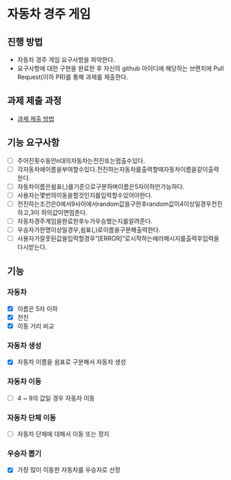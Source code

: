 # 자동차 경주 게임
## 진행 방법
* 자동차 경주 게임 요구사항을 파악한다.
* 요구사항에 대한 구현을 완료한 후 자신의 github 아이디에 해당하는 브랜치에 Pull Request(이하 PR)를 통해 과제를 제출한다.

## 과제 제출 과정
* [과제 제출 방법](https://github.com/next-step/nextstep-docs/tree/master/precourse)



## 기능 요구사항

- [ ] 주어진횟수동안n대의자동차는전진또는멈출수있다.
- [ ] 각자동차에이름을부여할수있다.전진하는자동차를출력할때자동차이름을같이출력한다.
- [ ] 자동차이름은쉼표(,)를기준으로구분하며이름은5자이하만가능하다.
- [ ] 사용자는몇번의이동을할것인지를입력할수있어야한다.
- [ ] 전진하는조건은0에서9사이에서random값을구한후random값이4이상일경우전진하고,3이 하의값이면멈춘다.
- [ ] 자동차경주게임을완료한후누가우승했는지를알려준다.
- [ ] 우승자가한명이상일경우,쉼표(,)로이름을구분해출력한다.
- [ ] 사용자가잘못된값을입력할경우“[ERROR]”로시작하는에러메시지를출력후입력을다시받는다.

## 기능

### 자동차

- [x] 이름은 5자 이하
- [x] 전진
- [x] 이동 거리 비교

### 자동차 생성

- [x] 자동차 이름을 쉼표로 구분해서 자동차 생성

### 자동차 이동

- [ ] 4 ~ 9의 값일 경우 자동차 이동

### 자동차 단체 이동

- [ ] 자동차 단체에 대해서 이동 또는 정지

### 우승자 뽑기

- [x] 가장 많이 이동한 자동차를 우승자로 선정
